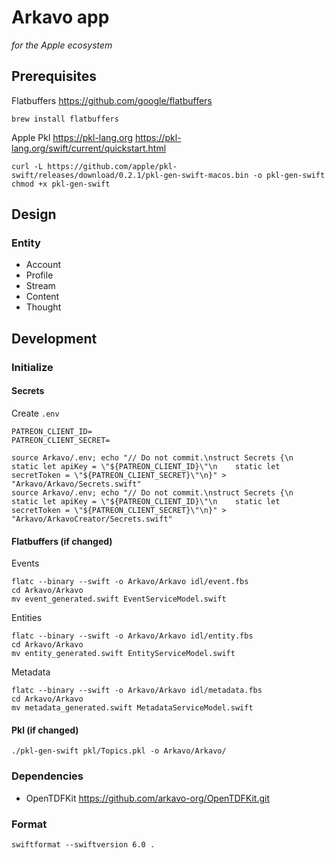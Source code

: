 # Arkavo app
_for the Apple ecosystem_

## Prerequisites

Flatbuffers
https://github.com/google/flatbuffers

```shell
brew install flatbuffers
```

Apple Pkl
https://pkl-lang.org
https://pkl-lang.org/swift/current/quickstart.html

```shell
curl -L https://github.com/apple/pkl-swift/releases/download/0.2.1/pkl-gen-swift-macos.bin -o pkl-gen-swift
chmod +x pkl-gen-swift
```

## Design

### Entity

- Account
- Profile
- Stream
- Content
- Thought

## Development

### Initialize

#### Secrets

Create `.env`

```
PATREON_CLIENT_ID=
PATREON_CLIENT_SECRET=
```

```shell
source Arkavo/.env; echo "// Do not commit.\nstruct Secrets {\n    static let apiKey = \"${PATREON_CLIENT_ID}\"\n    static let secretToken = \"${PATREON_CLIENT_SECRET}\"\n}" > "Arkavo/Arkavo/Secrets.swift"
source Arkavo/.env; echo "// Do not commit.\nstruct Secrets {\n    static let apiKey = \"${PATREON_CLIENT_ID}\"\n    static let secretToken = \"${PATREON_CLIENT_SECRET}\"\n}" > "Arkavo/ArkavoCreator/Secrets.swift"
```


#### Flatbuffers (if changed)

Events

```shell
flatc --binary --swift -o Arkavo/Arkavo idl/event.fbs
cd Arkavo/Arkavo
mv event_generated.swift EventServiceModel.swift
```

Entities

```shell
flatc --binary --swift -o Arkavo/Arkavo idl/entity.fbs
cd Arkavo/Arkavo
mv entity_generated.swift EntityServiceModel.swift
```

Metadata

```shell
flatc --binary --swift -o Arkavo/Arkavo idl/metadata.fbs
cd Arkavo/Arkavo
mv metadata_generated.swift MetadataServiceModel.swift
```

#### Pkl (if changed)

```shell
./pkl-gen-swift pkl/Topics.pkl -o Arkavo/Arkavo/
```

### Dependencies 

- OpenTDFKit https://github.com/arkavo-org/OpenTDFKit.git

### Format

```shell
swiftformat --swiftversion 6.0 .
```
